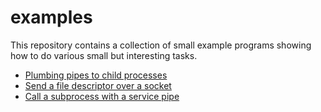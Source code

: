 # examples

This repository contains a collection of small example programs showing how to
do various small but interesting tasks.

- [Plumbing pipes to child processes](./stdio-plumbing)
- [Send a file descriptor over a socket](./pass-descriptor)
- [Call a subprocess with a service pipe](./subproc-service)
